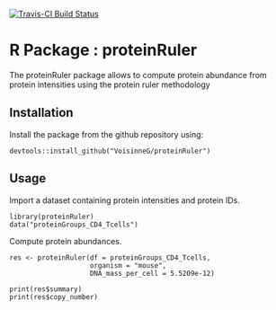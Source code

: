 [![Travis-CI Build Status](https://travis-ci.org/VoisinneG/proteinRuler.svg?branch=master)](https://travis-ci.org/VoisinneG/proteinRuler) 

# R Package : proteinRuler

The proteinRuler package allows to compute protein abundance from protein intensities using the protein ruler methodology

Installation
---
Install the package from the github repository using:
```
devtools::install_github("VoisinneG/proteinRuler")
```

Usage
---
Import a dataset containing protein intensities and protein IDs.

```
library(proteinRuler)
data("proteinGroups_CD4_Tcells")
```

Compute protein abundances.

```
res <- proteinRuler(df = proteinGroups_CD4_Tcells,
                    organism = "mouse",
                    DNA_mass_per_cell = 5.5209e-12)
                    
print(res$summary)
print(res$copy_number)
```



